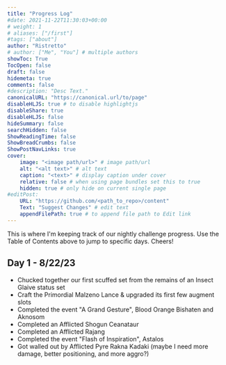 ```yaml
---
title: "Progress Log"
#date: 2021-11-22T11:30:03+00:00
# weight: 1
# aliases: ["/first"]
#tags: ["about"]
author: "Ristretto"
# author: ["Me", "You"] # multiple authors
showToc: True
TocOpen: false
draft: false
hidemeta: true
comments: false
#description: "Desc Text."
canonicalURL: "https://canonical.url/to/page"
disableHLJS: true # to disable highlightjs
disableShare: true
disableHLJS: false
hideSummary: false
searchHidden: false
ShowReadingTime: false
ShowBreadCrumbs: false
ShowPostNavLinks: true
cover:
    image: "<image path/url>" # image path/url
    alt: "<alt text>" # alt text
    caption: "<text>" # display caption under cover
    relative: false # when using page bundles set this to true
    hidden: true # only hide on current single page
#editPost:
    URL: "https://github.com/<path_to_repo>/content"
    Text: "Suggest Changes" # edit text
    appendFilePath: true # to append file path to Edit link
---
```


This is where I'm keeping track of our nightly challenge progress. Use the Table of Contents above to jump to specific days. Cheers!

## Day 1 - 8/22/23

- Chucked together our first scuffed set from the remains of an Insect Glaive status set
- Craft the Primordial Malzeno Lance & upgraded its first few augment slots
- Completed the event "A Grand Gesture", Blood Orange Bishaten and Aknosom
- Completed an Afflicted Shogun Ceanataur
- Completed an Afflicted Rajang
- Completed the event "Flash of Inspiration", Astalos
- Got walled out by Afflicted Pyre Rakna Kadaki (maybe I need more damage, better positioning, and more aggro?)